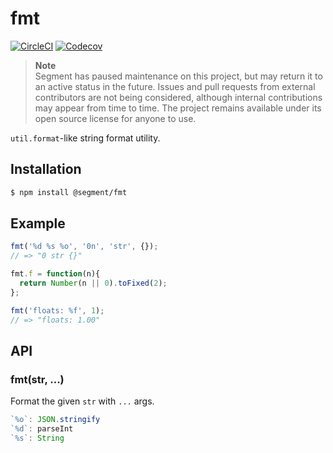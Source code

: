 # fmt

[![CircleCI](https://circleci.com/gh/segmentio/fmt.svg?style=shield&circle-token=a8e3741191a19d98b7d5796fd9bfc1b544d18a25)](https://circleci.com/gh/segmentio/fmt)
[![Codecov](https://img.shields.io/codecov/c/github/segmentio/fmt/master.svg?maxAge=2592000)](https://codecov.io/gh/segmentio/fmt)

> **Note**  
> Segment has paused maintenance on this project, but may return it to an active status in the future. Issues and pull requests from external contributors are not being considered, although internal contributions may appear from time to time. The project remains available under its open source license for anyone to use.

`util.format`-like string format utility.

## Installation

```sh
$ npm install @segment/fmt
```

## Example

```js
fmt('%d %s %o', '0n', 'str', {});
// => "0 str {}"

fmt.f = function(n){
  return Number(n || 0).toFixed(2);
};

fmt('floats: %f', 1);
// => "floats: 1.00"
```

## API

### fmt(str, ...)

Format the given `str` with `...` args.

```js
`%o`: JSON.stringify
`%d`: parseInt
`%s`: String
```
